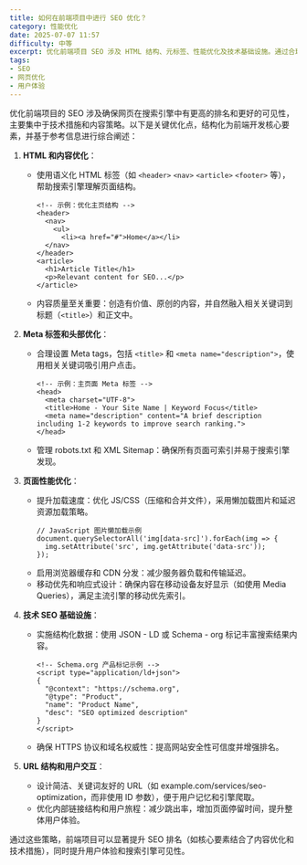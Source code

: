 ```yaml
---
title: 如何在前端项目中进行 SEO 优化？
category: 性能优化
date: 2025-07-07 11:57
difficulty: 中等
excerpt: 优化前端项目 SEO 涉及 HTML 结构、元标签、性能优化及技术基础设施。通过合理设置 Meta 标签、使用语义化标记和提升页面速度，可以有效提高搜索引擎排名。
tags:
- SEO
- 网页优化
- 用户体验
---
```

优化前端项目的 SEO 涉及确保网页在搜索引擎中有更高的排名和更好的可见性，主要集中于技术措施和内容策略。以下是关键优化点，结构化为前端开发核心要素，并基于参考信息进行综合阐述：  

1. **HTML 和内容优化**：  
   - 使用语义化 HTML 标签（如 `<header>` `<nav>` `<article>` `<footer>` 等），帮助搜索引擎理解页面结构。  
     ```
     <!-- 示例：优化主页结构 -->
     <header>
       <nav>
         <ul>
           <li><a href="#">Home</a></li>
       </nav>
     </header>
     <article>
       <h1>Article Title</h1>
       <p>Relevant content for SEO...</p>
     </article>
     ```
   - 内容质量至关重要：创造有价值、原创的内容，并自然融入相关关键词到标题（`<title>`）和正文中。  

2. **Meta 标签和头部优化**：  
   - 合理设置 Meta tags，包括 `<title>` 和 `<meta name="description">`，使用相关关键词吸引用户点击。  
     ```
     <!-- 示例：主页面 Meta 标签 -->
     <head>
       <meta charset="UTF-8">
       <title>Home - Your Site Name | Keyword Focus</title>
       <meta name="description" content="A brief description including 1-2 keywords to improve search ranking.">
     </head>
     ```
   - 管理 robots.txt 和 XML Sitemap：确保所有页面可索引并易于搜索引擎发现。  

3. **页面性能优化**：  
   - 提升加载速度：优化 JS/CSS（压缩和合并文件），采用懒加载图片和延迟资源加载策略。  
     ```
     // JavaScript 图片懒加载示例
     document.querySelectorAll('img[data-src]').forEach(img => {
       img.setAttribute('src', img.getAttribute('data-src'));
     });
     ```
   - 启用浏览器缓存和 CDN 分发：减少服务器负载和传输延迟。  
   - 移动优先和响应式设计：确保内容在移动设备友好显示（如使用 Media Queries），满足主流引擎的移动优先索引。  

4. **技术 SEO 基础设施**：  
   - 实施结构化数据：使用 JSON - LD 或 Schema - org 标记丰富搜索结果内容。  
     ```
     <!-- Schema.org 产品标记示例 -->
     <script type="application/ld+json">
     {
       "@context": "https://schema.org",
       "@type": "Product",
       "name": "Product Name",
       "desc": "SEO optimized description"
     }
     </script>
     ```
   - 确保 HTTPS 协议和域名权威性：提高网站安全性可信度并增强排名。  

5. **URL 结构和用户交互**：  
   - 设计简洁、关键词友好的 URL（如 example.com/services/seo-optimization，而非使用 ID 参数），便于用户记忆和引擎爬取。  
   - 优化内部链接结构和用户旅程：减少跳出率，增加页面停留时间，提升整体用户体验。  

通过这些策略，前端项目可以显著提升 SEO 排名（如核心要素结合了内容优化和技术措施），同时提升用户体验和搜索引擎可见性。
